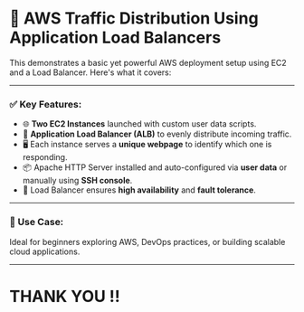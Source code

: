 
# 🚀 AWS Traffic Distribution Using Application Load Balancers

This demonstrates a basic yet powerful AWS deployment setup using EC2 and a Load Balancer. Here's what it covers:

---

### ✅ **Key Features:**

- 🌐 **Two EC2 Instances** launched with custom user data scripts.
- 🔁 **Application Load Balancer (ALB)** to evenly distribute incoming traffic.
- 🖥️ Each instance serves a **unique webpage** to identify which one is responding.
- 📦 Apache HTTP Server installed and auto-configured via **user data** or manually using **SSH console**.
- 🔄 Load Balancer ensures **high availability** and **fault tolerance**.

---

### 🧾 Use Case:
Ideal for beginners exploring AWS, DevOps practices, or building scalable cloud applications.

---

# THANK YOU !!
